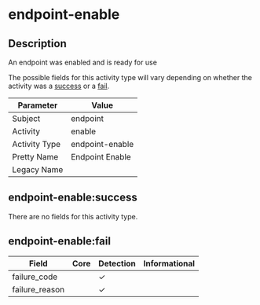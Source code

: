 endpoint-enable
===============

Description
-----------
An endpoint was enabled and is ready for use

The possible fields for this activity type will vary depending on whether the activity was a [success](#endpoint-enablesuccess) or a [fail](#endpoint-enablefail).

| Parameter     | Value           |
| ------------- | --------------- |
| Subject       | endpoint        |
| Activity      | enable          |
| Activity Type | endpoint-enable |
| Pretty Name   | Endpoint Enable |
| Legacy Name   |                 |

endpoint-enable:success
-----------------------

There are no fields for this activity type.


endpoint-enable:fail
--------------------

| Field          | Core | Detection | Informational |
| -------------- | ---- | --------- | ------------- |
| failure_code   |      | &#10003;  |               |
| failure_reason |      | &#10003;  |               |